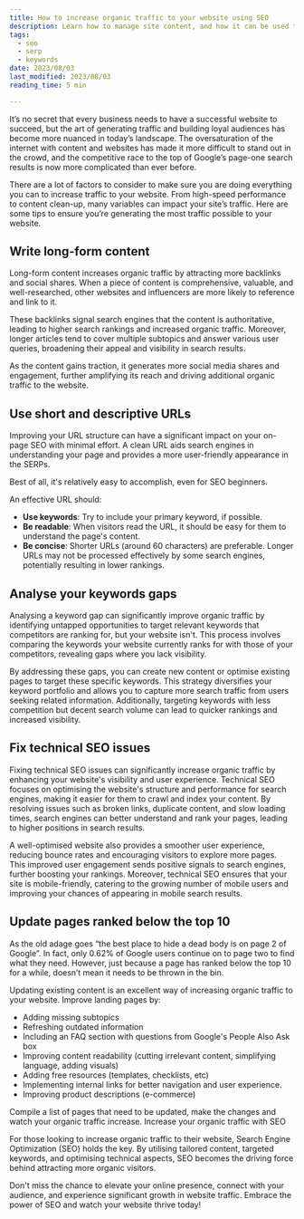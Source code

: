 ```yaml
---
title: How to increase organic traffic to your website using SEO
description: Learn how to manage site content, and how it can be used to attract a more relevant audience.
tags:
  - seo
  - serp
  - keywords
date: 2023/08/03
last_modified: 2023/08/03
reading_time: 5 min

---
```


It’s no secret that every business needs to have a successful website to succeed, but the art of generating traffic and building loyal audiences has become more nuanced in today’s landscape. The oversaturation of the internet with content and websites has made it more difficult to stand out in the crowd, and the competitive race to the top of Google’s page-one search results is now more complicated than ever before.

There are a lot of factors to consider to make sure you are doing everything you can to increase traffic to your website. From high-speed performance to content clean-up, many variables can impact your site’s traffic. Here are some tips to ensure you’re generating the most traffic possible to your website.

## Write long-form content

Long-form content increases organic traffic by attracting more backlinks and social shares. When a piece of content is comprehensive, valuable, and well-researched, other websites and influencers are more likely to reference and link to it.

These backlinks signal search engines that the content is authoritative, leading to higher search rankings and increased organic traffic. Moreover, longer articles tend to cover multiple subtopics and answer various user queries, broadening their appeal and visibility in search results.

As the content gains traction, it generates more social media shares and engagement, further amplifying its reach and driving additional organic traffic to the website.

## Use short and descriptive URLs

Improving your URL structure can have a significant impact on your on-page SEO with minimal effort. A clean URL aids search engines in understanding your page and provides a more user-friendly appearance in the SERPs.

Best of all, it's relatively easy to accomplish, even for SEO beginners.

An effective URL should:

- **Use keywords**: Try to include your primary keyword, if possible.
- **Be readable**: When visitors read the URL, it should be easy for them to understand the page's content.
- **Be concise**: Shorter URLs (around 60 characters) are preferable. Longer URLs may not be processed effectively by some search engines, potentially resulting in lower rankings.

## Analyse your keywords gaps

Analysing a keyword gap can significantly improve organic traffic by identifying untapped opportunities to target relevant keywords that competitors are ranking for, but your website isn't. This process involves comparing the keywords your website currently ranks for with those of your competitors, revealing gaps where you lack visibility.

By addressing these gaps, you can create new content or optimise existing pages to target these specific keywords. This strategy diversifies your keyword portfolio and allows you to capture more search traffic from users seeking related information. Additionally, targeting keywords with less competition but decent search volume can lead to quicker rankings and increased visibility.

## Fix technical SEO issues

Fixing technical SEO issues can significantly increase organic traffic by enhancing your website's visibility and user experience. Technical SEO focuses on optimising the website's structure and performance for search engines, making it easier for them to crawl and index your content. By resolving issues such as broken links, duplicate content, and slow loading times, search engines can better understand and rank your pages, leading to higher positions in search results.

A well-optimised website also provides a smoother user experience, reducing bounce rates and encouraging visitors to explore more pages. This improved user engagement sends positive signals to search engines, further boosting your rankings. Moreover, technical SEO ensures that your site is mobile-friendly, catering to the growing number of mobile users and improving your chances of appearing in mobile search results.

## Update pages ranked below the top 10

As the old adage goes “the best place to hide a dead body is on page 2 of Google”. In fact, only 0.62% of Google users continue on to page two to find what they need. However, just because a page has ranked below the top 10 for a while, doesn’t mean it needs to be thrown in the bin.

Updating existing content is an excellent way of increasing organic traffic to your website. Improve landing pages by:

- Adding missing subtopics
- Refreshing outdated information
- Including an FAQ section with questions from Google's People Also Ask box
- Improving content readability (cutting irrelevant content, simplifying language, adding visuals)
- Adding free resources (templates, checklists, etc)
- Implementing internal links for better navigation and user experience.
- Improving product descriptions (e-commerce)

Compile a list of pages that need to be updated, make the changes and watch your organic traffic increase.
Increase your organic traffic with SEO

For those looking to increase organic traffic to their website, Search Engine Optimization (SEO) holds the key. By utilising tailored content, targeted keywords, and optimising technical aspects, SEO becomes the driving force behind attracting more organic visitors.

Don't miss the chance to elevate your online presence, connect with your audience, and experience significant growth in website traffic. Embrace the power of SEO and watch your website thrive today!
